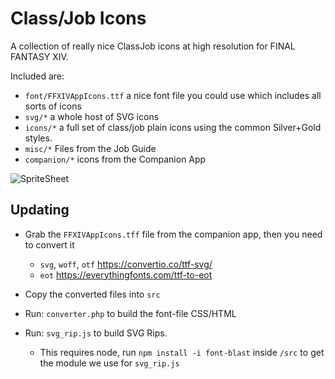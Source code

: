 # Class/Job Icons

A collection of really nice ClassJob icons at high resolution for FINAL FANTASY XIV.

Included are:
- `font/FFXIVAppIcons.ttf` a nice font file you could use which includes all sorts of icons
- `svg/*` a whole host of SVG icons
- `icons/*` a full set of class/job plain icons using the common Silver+Gold styles.
- `misc/*` Files from the Job Guide
- `companion/*` icons from the Companion App

![SpriteSheet](classjobs_sprite.png)

## Updating

- Grab the `FFXIVAppIcons.tff` file from the companion app, then you need to convert it
  - `svg`, `woff`, `otf` https://convertio.co/ttf-svg/
  - `eot` https://everythingfonts.com/ttf-to-eot

- Copy the converted files into `src`
- Run: `converter.php` to build the font-file CSS/HTML
- Run: `svg_rip.js` to build SVG Rips.
  - This requires node, run `npm install -i font-blast` inside `/src` to get the module we use for `svg_rip.js`
